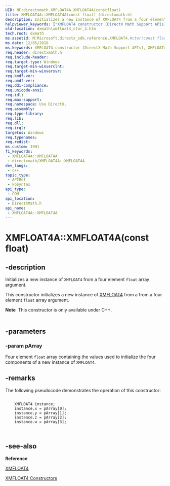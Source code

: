 ```yaml
---
UID: NF:directxmath.XMFLOAT4A.XMFLOAT4A(constfloat)
title: XMFLOAT4A::XMFLOAT4A(const float) (directxmath.h)
description: Initializes a new instance of XMFLOAT4 from a four element float array argument.
helpviewer_keywords: ["XMFLOAT4 constructor [DirectX Math Support APIs]","XMFLOAT4 constructor [DirectX Math Support APIs]","XMFLOAT4 structure","XMFLOAT4 structure [DirectX Math Support APIs]","XMFLOAT4 constructor","XMFLOAT4.XMFLOAT4(const float*)","XMFLOAT4A","XMFLOAT4A.XMFLOAT4A","XMFLOAT4A.XMFLOAT4A(const float)","XMFLOAT4A::XMFLOAT4A","XMFLOAT4A::XMFLOAT4A(const float)","dxmath.xmfloat4_ctor_3"]
old-location: dxmath\xmfloat4_ctor_3.htm
tech.root: dxmath
ms.assetid: M:Microsoft.directx_sdk.reference.XMFLOAT4.#ctor(const float)
ms.date: 12/05/2018
ms.keywords: XMFLOAT4 constructor [DirectX Math Support APIs], XMFLOAT4 constructor [DirectX Math Support APIs],XMFLOAT4 structure, XMFLOAT4 structure [DirectX Math Support APIs],XMFLOAT4 constructor, XMFLOAT4.XMFLOAT4(const float*), XMFLOAT4A, XMFLOAT4A.XMFLOAT4A, XMFLOAT4A.XMFLOAT4A(const float), XMFLOAT4A::XMFLOAT4A, XMFLOAT4A::XMFLOAT4A(const float), dxmath.xmfloat4_ctor_3
req.header: directxmath.h
req.include-header: 
req.target-type: Windows
req.target-min-winverclnt: 
req.target-min-winversvr: 
req.kmdf-ver: 
req.umdf-ver: 
req.ddi-compliance: 
req.unicode-ansi: 
req.idl: 
req.max-support: 
req.namespace: Use DirectX.
req.assembly: 
req.type-library: 
req.lib: 
req.dll: 
req.irql: 
targetos: Windows
req.typenames: 
req.redist: 
ms.custom: 19H1
f1_keywords:
 - XMFLOAT4A::XMFLOAT4A
 - directxmath/XMFLOAT4A::XMFLOAT4A
dev_langs:
 - c++
topic_type:
 - APIRef
 - kbSyntax
api_type:
 - COM
api_location:
 - DirectXMath.h
api_name:
 - XMFLOAT4A::XMFLOAT4A
---
```


# XMFLOAT4A::XMFLOAT4A(const float)


## -description

Initializes a new instance of <code>XMFLOAT4</code> from a four element <code>float</code> array
	argument.
    

This constructor initializes a new instance of <a href="/windows/desktop/api/directxmath/ns-directxmath-xmfloat4">XMFLOAT4</a> from a from
	a four element <code>float</code> array argument.
<div class="alert"><b>Note</b>  This constructor is only available under C++.
    </div><div> </div>

## -parameters

### -param pArray

Four element <code>float</code> array containing the values used to initialize the
		    four components of a new instance of <code>XMFLOAT4</code>.

## -remarks

The following pseudocode demonstrates the operation of this constructor:


```

	XMFLOAT4 instance;
	instance.x = pArray[0];
	instance.y = pArray[1];
	instance.z = pArray[2];
	instance.w = pArray[3];

    
```

## -see-also

<b>Reference</b>



<a href="/windows/desktop/api/directxmath/ns-directxmath-xmfloat4">XMFLOAT4</a>



<a href="/windows/desktop/api/directxmath/nf-directxmath-xmfloat4-xmfloat4(constfloat)">XMFLOAT4 Constructors</a>

